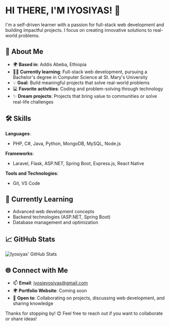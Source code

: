 # HI THERE, I'M IYOSIYAS! 👋

I'm a self-driven learner with a passion for full-stack web development and building impactful projects. I focus on creating innovative solutions to real-world problems.

## 🚀 About Me

- 🌍 **Based in**: Addis Abeba, Ethiopia
- 🧑‍🎓 **Currently learning**: Full-stack web development, pursuing a Bachelor's degree in Computer Science at St. Mary's University
- 💡 **Goal**: Build meaningful projects that solve real-world problems
- 💻 **Favorite activities**: Coding and problem-solving through technology
- ✨ **Dream projects**: Projects that bring value to communities or solve real-life challenges

## 🛠️ Skills

**Languages**:
- PHP, C#, Java, Python, MongoDB, MySQL, Node.js

**Frameworks**:
- Laravel, Flask, ASP.NET, Spring Boot, Express.js, React Native

**Tools and Technologies**:
- Git, VS Code

## 🌱 Currently Learning

- Advanced web development concepts
- Backend technologies (ASP.NET, Spring Boot)
- Database management and optimization

## 📈 GitHub Stats

![Iyosiyas' GitHub Stats](https://github-readme-stats.vercel.app/api?username=YOUR_GITHUB_USERNAME&show_icons=true&hide_title=true&hide=prs&count_private=true)

## 🌐 Connect with Me

- 📫 **Email**: iyosieyosiyas@gmail.com
- 🌍 **Portfolio Website**: Coming soon
- 💬 **Open to**: Collaborating on projects, discussing web development, and sharing knowledge

Thanks for stopping by! 😊 Feel free to reach out if you want to collaborate or share ideas!

